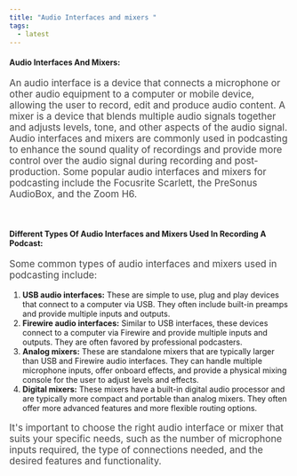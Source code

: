 ```yaml
---
title: "Audio Interfaces and mixers "
tags:
  - latest
---
```


#### Audio Interfaces And Mixers:

<p style="font-size:17px;opacity:0.8">
An audio interface is a device that connects a microphone or other audio equipment to a computer or mobile device, allowing the user to record, edit and produce audio content. A mixer is a device that blends multiple audio signals together and adjusts levels, tone, and other aspects of the audio signal. Audio interfaces and mixers are commonly used in podcasting to enhance the sound quality of recordings and provide more control over the audio signal during recording and post-production. Some popular audio interfaces and mixers for podcasting include the Focusrite Scarlett, the PreSonus AudioBox, and the Zoom H6.</p>

<br>

#### Different Types Of Audio Interfaces and Mixers Used In Recording A Podcast:

<p style="font-size:17px;opacity:0.8">Some common types of audio interfaces and mixers used in podcasting include:</p>

1. **USB audio interfaces:** These are simple to use, plug and play devices that connect to a computer via USB. They often include built-in preamps and provide multiple inputs and outputs.
1. **Firewire audio interfaces:** Similar to USB interfaces, these devices connect to a computer via Firewire and provide multiple inputs and outputs. They are often favored by professional podcasters.
1. **Analog mixers:** These are standalone mixers that are typically larger than USB and Firewire audio interfaces. They can handle multiple microphone inputs, offer onboard effects, and provide a physical mixing console for the user to adjust levels and effects.
1. **Digital mixers:** These mixers have a built-in digital audio processor and are typically more compact and portable than analog mixers. They often offer more advanced features and more flexible routing options.

<p style="font-size:17px;opacity:0.8">It's important to choose the right audio interface or mixer that suits your specific needs, such as the number of microphone inputs required, the type of connections needed, and the desired features and functionality.</p>
